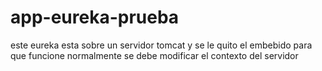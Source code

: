 # app-eureka-prueba
este eureka esta sobre un servidor tomcat y se le quito el embebido para que funcione normalmente se debe modificar el contexto del servidor 

